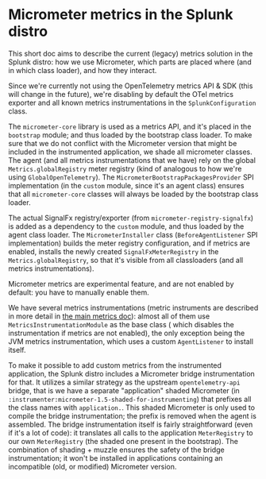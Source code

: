 # Micrometer metrics in the Splunk distro

This short doc aims to describe the current (legacy) metrics solution in the Splunk distro: how we use Micrometer, which
parts are placed where (and in which class loader), and how they interact.

Since we're currently not using the OpenTelemetry metrics API & SDK (this will change in the future), we're disabling by
default the OTel metrics exporter and all known metrics instrumentations in the `SplunkConfiguration` class.

The `micrometer-core` library is used as a metrics API, and it's placed in the `bootstrap` module; and thus loaded by
the bootstrap class loader. To make sure that we do not conflict with the Micrometer version that might be included in
the instrumented application, we shade all micrometer classes. The agent (and all metrics instrumentations that we have)
rely on the global `Metrics.globalRegistry` meter registry (kind of analogous to how we're using `GlobalOpenTelemetry`).
The `MicrometerBootstrapPackagesProvider` SPI implementation (in the `custom` module, since it's an agent class) ensures
that all `micrometer-core` classes will always be loaded by the bootstrap class loader.

The actual SignalFx registry/exporter (from `micrometer-registry-signalfx`) is added as a dependency to the `custom`
module, and thus loaded by the agent class loader. The `MicrometerInstaller` class (`BeforeAgentListener` SPI
implementation) builds the meter registry configuration, and if metrics are enabled, installs the newly
created `SignalFxMeterRegistry` in the `Metrics.globalRegistry`, so that it's visible from all classloaders (and all
metrics instrumentations).

Micrometer metrics are experimental feature, and are not enabled by default: you have to manually enable them.

We have several metrics instrumentations (metric instruments are described in more detail
in [the main metrics doc](../metrics.md)): almost all of them use `MetricsInstrumentationModule` as the base class (
which disables the instrumentation if metrics are not enabled), the only exception being the JVM metrics
instrumentation, which uses a custom `AgentListener` to install itself.

To make it possible to add custom metrics from the instrumented application, the Splunk distro includes a Micrometer
bridge instrumentation for that. It utilizes a similar strategy as the upstream `opentelemetry-api` bridge, that is we
have a separate "application" shaded Micrometer (in `:instrumenter:micrometer-1.5-shaded-for-instrumenting`) that
prefixes all the class names with `application.`. This shaded Micrometer is only used to compile the bridge
instrumentation; the prefix is removed when the agent is assembled. The bridge instrumentation itself is fairly
straightforward (even if it's a lot of code): it translates all calls to the application `MeterRegistry` to our
own `MeterRegistry` (the shaded one present in the bootstrap). The combination of shading + muzzle ensures the safety of
the bridge instrumentation; it won't be installed in applications containing an incompatible (old, or modified)
Micrometer version.
